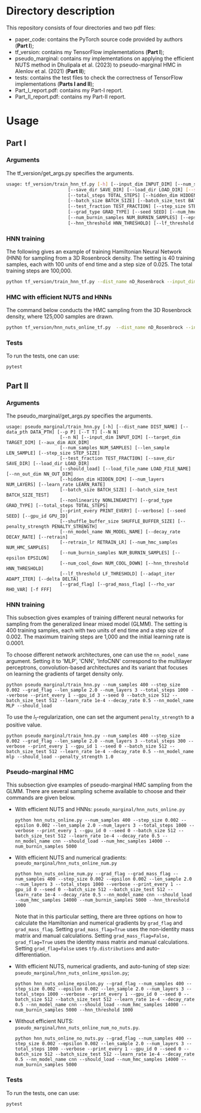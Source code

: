 # Directory description

This repository consists of four directories and two pdf files:

* paper_code: contains the PyTorch source code provided by authors (**Part I**);
* tf_version: contains my TensorFlow implementations (**Part I**);
* pseudo_marginal: contains my implementations on applying the efficient NUTS method in Dhulipala et al. (2023) to pseudo-marginal HMC in Alenlov et al. (2021) (**Part II**);
* tests: contains the test files to check the correctness of TensorFlow implementations (**Parts I and II**);
* Part_I_report.pdf: contains my Part-I report.
* Part_II_report.pdf: contains my Part-II report.

# Usage

## Part I

### Arguments

The tf_version/get_args.py specifies the arguments.

```bash
usage: tf_version/train_hnn_tf.py [-h] [--input_dim INPUT_DIM] [--num_samples NUM_SAMPLES] [--len_sample LEN_SAMPLE] [--dist_name DIST_NAME]
                       [--save_dir SAVE_DIR] [--load_dir LOAD_DIR] [--should_load] [--load_file_name LOAD_FILE_NAME]
                       [--total_steps TOTAL_STEPS] [--hidden_dim HIDDEN_DIM] [--num_layers NUM_LAYERS] [--learn_rate LEARN_RATE]
                       [--batch_size BATCH_SIZE] [--batch_size_test BATCH_SIZE_TEST] [--nonlinearity NONLINEARITY]
                       [--test_fraction TEST_FRACTION] [--step_size STEP_SIZE] [--print_every PRINT_EVERY] [--verbose]
                       [--grad_type GRAD_TYPE] [--seed SEED] [--num_hmc_samples NUM_HMC_SAMPLES]
                       [--num_burnin_samples NUM_BURNIN_SAMPLES] [--epsilon EPSILON] [--num_cool_down NUM_COOL_DOWN]
                       [--hnn_threshold HNN_THRESHOLD] [--lf_threshold LF_THRESHOLD] [--gpu_id GPU_ID] [--num_pos NUM_POS] [-f FFF]
```

### HNN training

The following gives an example of training Hamiltonian Neural Network (HNN) for sampling from a 3D Rosenbrock density. The setting is 40 training samples, each with 100 units of end time and a step size of 0.025. The total training steps are 100,000.

```bash
python tf_version/train_hnn_tf.py --dist_name nD_Rosenbrock --input_dim 6 --num_samples 40 --step_size 0.025 --len_sample 100 --num_layers 3 --total_steps 100000 --verbose --print_every 500 --num_hmc_samples 125000 --gpu_id 3
```

### HMC with efficient NUTS and HNNs

The command below conducts the HMC sampling from the 3D Rosenbrock density, where 125,000 samples are drawn.

```bash
python tf_version/hnn_nuts_online_tf.py  --dist_name nD_Rosenbrock --input_dim 6 --num_samples 40 --step_size 0.025 --len_sample 100 --num_layers 3 --total_steps 100000 --verbose --print_every 500 --num_hmc_samples 125000 --gpu_id 3
```

### Tests

To run the tests, one can use:

```bash
pytest
```

## Part II

### Arguments

The pseudo_marginal/get_args.py specifies the arguments.

```
usage: pseudo_marginal/train_hnn.py [-h] [--dist_name DIST_NAME] [--data_pth DATA_PTH] [--p P] [--T T] [--N N]
                    [--n N] [--input_dim INPUT_DIM] [--target_dim TARGET_DIM] [--aux_dim AUX_DIM]
                    [--num_samples NUM_SAMPLES] [--len_sample LEN_SAMPLE] [--step_size STEP_SIZE]
                    [--test_fraction TEST_FRACTION] [--save_dir SAVE_DIR] [--load_dir LOAD_DIR]
                    [--should_load] [--load_file_name LOAD_FILE_NAME] [--nn_out_dim NN_OUT_DIM]
                    [--hidden_dim HIDDEN_DIM] [--num_layers NUM_LAYERS] [--learn_rate LEARN_RATE]
                    [--batch_size BATCH_SIZE] [--batch_size_test BATCH_SIZE_TEST]
                    [--nonlinearity NONLINEARITY] [--grad_type GRAD_TYPE] [--total_steps TOTAL_STEPS]
                    [--print_every PRINT_EVERY] [--verbose] [--seed SEED] [--gpu_id GPU_ID]
                    [--shuffle_buffer_size SHUFFLE_BUFFER_SIZE] [--penalty_strength PENALTY_STRENGTH]
                    [--nn_model_name NN_MODEL_NAME] [--decay_rate DECAY_RATE] [--retrain]
                    [--retrain_lr RETRAIN_LR] [--num_hmc_samples NUM_HMC_SAMPLES]
                    [--num_burnin_samples NUM_BURNIN_SAMPLES] [--epsilon EPSILON]
                    [--num_cool_down NUM_COOL_DOWN] [--hnn_threshold HNN_THRESHOLD]
                    [--lf_threshold LF_THRESHOLD] [--adapt_iter ADAPT_ITER] [--delta DELTA]
                    [--grad_flag] [--grad_mass_flag] [--rho_var RHO_VAR] [-f FFF]
```

### HNN training

This subsection gives examples of training different neural networks for sampling from the generalized linear mixed model (GLMM). The setting is 400 training samples, each with two units of end time and a step size of 0.002. The maximum training steps are 1,000 and the initial learning rate is 0.0001.

To choose different network architectures, one can use the `nn_model_name` argument. Setting it to 'MLP', 'CNN', 'InfoCNN' correspond to the multilayer perceptrons, convolution-based architectures and its variant that focuses on learning the gradients of target density only.

```
python pseudo_marginal/train_hnn.py --num_samples 400 --step_size 0.002 --grad_flag --len_sample 2.0 --num_layers 3 --total_steps 1000 --verbose --print_every 1 --gpu_id 3 --seed 0 --batch_size 512 --batch_size_test 512 --learn_rate 1e-4 --decay_rate 0.5 --nn_model_name MLP --should_load
```

To use the $l_1$-regularization, one can set the argument `penalty_strength` to a positive value.

```
python pseudo_marginal/train_hnn.py --num_samples 400 --step_size 0.002 --grad_flag --len_sample 2.0 --num_layers 3 --total_steps 300 --verbose --print_every 1 --gpu_id 1 --seed 0 --batch_size 512 --batch_size_test 512 --learn_rate 1e-4 --decay_rate 0.5 --nn_model_name mlp --should_load --penalty_strength 1.0
```

### Pseudo-marginal HMC

This subsection give examples of pseudo-marginal HMC sampling from the GLMM. There are several sampling scheme available to choose and their commands are given below.

* With efficient NUTS and HNNs: `pseudo_marginal/hnn_nuts_online.py`

  ```
  python hnn_nuts_online.py --num_samples 400 --step_size 0.002 --epsilon 0.002 --len_sample 2.0 --num_layers 3 --total_steps 1000 --verbose --print_every 1 --gpu_id 0 --seed 0 --batch_size 512 --batch_size_test 512 --learn_rate 1e-4 --decay_rate 0.5 --nn_model_name cnn --should_load --num_hmc_samples 14000 --num_burnin_samples 5000

  ```
* With efficient NUTS and numerical gradients: `pseudo_marginal/hnn_nuts_online_num.py`

  ```
  python hnn_nuts_online_num.py --grad_flag --grad_mass_flag --num_samples 400 --step_size 0.002 --epsilon 0.002 --len_sample 2.0 --num_layers 3 --total_steps 1000 --verbose --print_every 1 --gpu_id 0 --seed 0 --batch_size 512 --batch_size_test 512 --learn_rate 1e-4 --decay_rate 0.5 --nn_model_name cnn --should_load --num_hmc_samples 14000 --num_burnin_samples 5000 --hnn_threshold 1000

  ```

  Note that in this particular setting, there are three options on how to calculate the Hamiltonian and numerical gradients by `grad_flag` and `grad_mass_flag`. Setting `grad_mass_flag=True` uses the non-identity mass matrix and manual calculations. Setting `grad_mass_flag=False, grad_flag=True` uses the identity mass matrix and manual calculations. Setting `grad_flag=False` uses `tfp.distributions` and auto-differentiation.
* With efficient NUTS, numerical gradients, and auto-tuning of step size: `pseudo_marginal/hnn_nuts_online_epsilon.py`;

  ```
  python hnn_nuts_online_epsilon.py --grad_flag --num_samples 400 --step_size 0.002 --epsilon 0.002 --len_sample 2.0 --num_layers 3 --total_steps 1000 --verbose --print_every 1 --gpu_id 0 --seed 0 --batch_size 512 --batch_size_test 512 --learn_rate 1e-4 --decay_rate 0.5 --nn_model_name cnn --should_load --num_hmc_samples 14000 --num_burnin_samples 5000 --hnn_threshold 1000
  ```
* Without efficient NUTS: `pseudo_marginal/hnn_nuts_online_num_no_nuts.py`.

  ```
  python hnn_nuts_online_no_nuts.py --grad_flag --num_samples 400 --step_size 0.002 --epsilon 0.002 --len_sample 2.0 --num_layers 3 --total_steps 1000 --verbose --print_every 1 --gpu_id 0 --seed 0 --batch_size 512 --batch_size_test 512 --learn_rate 1e-4 --decay_rate 0.5 --nn_model_name cnn --should_load --num_hmc_samples 14000 --num_burnin_samples 5000
  ```

### Tests

To run the tests, one can use:

```bash
pytest
```
